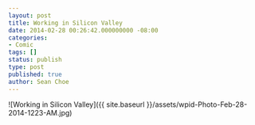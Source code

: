 ```yaml
---
layout: post
title: Working in Silicon Valley
date: 2014-02-28 00:26:42.000000000 -08:00
categories:
- Comic
tags: []
status: publish
type: post
published: true
author: Sean Choe
---
```

![Working in Silicon Valley]({{ site.baseurl }}/assets/wpid-Photo-Feb-28-2014-1223-AM.jpg)
